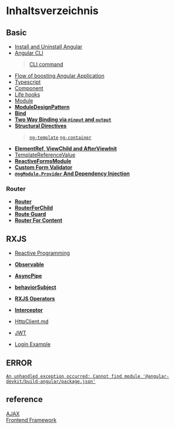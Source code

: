 # Inhaltsverzeichnis

## Basic
- [Install and Uninstall Angular](Install&UninstallAngular.md)  
- [Angular CLI](AngularCLI.md)  
  > [CLI command](https://blog.poychang.net/note-angular-cli/)    
- [Flow of boosting Angular Application](ApplicationActs.md)  
- [Typescript](TypeScript.md)  
- [Component](Component.md)  
- [Life hooks](lifeHooks.md)  
- [Module](ngModule.md)  
- **[ModuleDesignPattern](moduleDesignPattern.md)**
- **[Bind](Binding.md)**
- **[Two Way Binding via `@input` and `output`](TwoWayBinding.md)**
- **[Structural Directives](Structural%20Directives.md)**  
  > [`ng-template`](ng-template.md)
  > [`ng-container`](ng-container.md)
- **[ElementRef, ViewChild and AfterViewInit](ElementRef_ViewChild_AfterViewInit.md)**
- [TemplateReferenceValue](TemplateReferenceValue.md) 
- **[ReactiveFormsModule](ReactiveFormsModule.md)** 
- **[Custom Form Validator](Validator.md)**
- **[`@ngModule.Provider` And Dependency Injection](Dependency%20Injection.md)**

### Router

- **[Router](Router.md)**   
- **[RouterForChild](RouterForChild.md)**
- **[Route Guard](Route_Guard.md)**  
- **[Router For Content](RouterForContentLoading.md)** 

## RXJS
- [Reactive Programming](ReactiveProgramming.md)   
- **[Observable](Observable.md)**  
- **[AsyncPipe](AsyncPipe.md)**
- **[behaviorSubject](behaviorSubject.md)**
- **[RXJS Operators](RXJS_Operators.md)**
- **[Interceptor](Interceptor.md)**  
- [HttpClient.md](HttpClient.md)    

- [JWT](JWT.md)    
- [Login Example](https://jasonwatmore.com/post/2020/07/18/angular-10-user-registration-and-login-example-tutorial)    

## ERROR
[`An unhandled exception occurred: Cannot find module '@angular-devkit/build-angular/package.json'`](https://stackoverflow.com/questions/50333003/could-not-find-module-angular-devkit-build-angular?page=2&tab=votes#tab-top)


## reference

[AJAX](https://wcc723.github.io/development/2020/10/01/about-ajax-2/)   
[Frontend Framework](https://developer.mozilla.org/zh-TW/docs/Learn/Tools_and_testing/Client-side_JavaScript_frameworks/Introduction)   